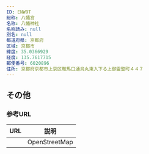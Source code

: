 ```yaml
---
ID: ENW9T
総称: 八幡宮
名称: 八幡神社
名称読み: null
別名: null
都道府県: 京都府
区域: 京都市
緯度: 35.0366929
経度: 135.7617715
郵便番号: 6020896
住所: 京都府京都市上京区鞍馬口通烏丸東入下る上御霊竪町４４７
---
```


## その他

### 参考URL

| URL | 説明          |
| --- | ------------- |
|     | OpenStreetMap |
